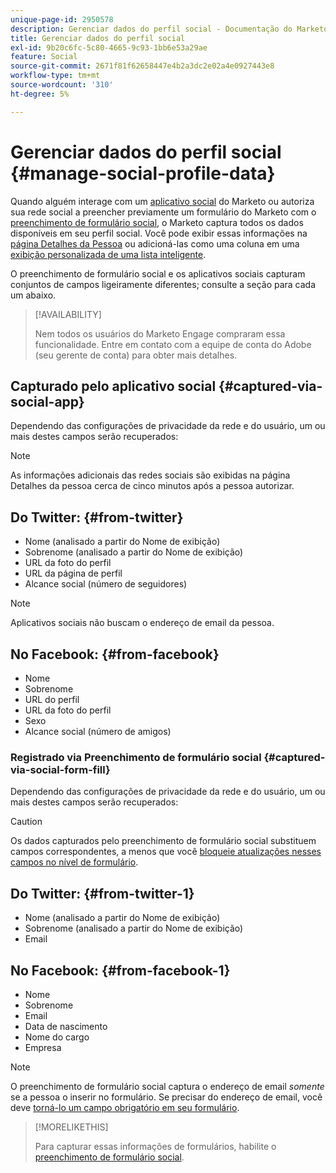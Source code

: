 ```yaml
---
unique-page-id: 2950578
description: Gerenciar dados do perfil social - Documentação do Marketo - Documentação do produto
title: Gerenciar dados do perfil social
exl-id: 9b20c6fc-5c80-4665-9c93-1bb6e53a29ae
feature: Social
source-git-commit: 2671f81f62658447e4b2a3dc2e02a4e0927443e8
workflow-type: tm+mt
source-wordcount: '310'
ht-degree: 5%

---
```


# Gerenciar dados do perfil social {#manage-social-profile-data}

Quando alguém interage com um [aplicativo social](/help/marketo/product-docs/demand-generation/social/configuring-social-actions/customize-social-app-button.md) do Marketo ou autoriza sua rede social a preencher previamente um formulário do Marketo com o [preenchimento de formulário social](/help/marketo/product-docs/demand-generation/forms/form-actions/enable-social-form-fill-on-a-form.md), o Marketo captura todos os dados disponíveis em seu perfil social. Você pode exibir essas informações na [página Detalhes da Pessoa](/help/marketo/product-docs/core-marketo-concepts/smart-lists-and-static-lists/managing-people-in-smart-lists/using-the-person-detail-page.md) ou adicioná-las como uma coluna em uma [exibição personalizada de uma lista inteligente](/help/marketo/product-docs/core-marketo-concepts/smart-lists-and-static-lists/using-smart-lists/create-and-change-views-for-lists-and-smart-list.md).

O preenchimento de formulário social e os aplicativos sociais capturam conjuntos de campos ligeiramente diferentes; consulte a seção para cada um abaixo.

>[!AVAILABILITY]
>
>Nem todos os usuários do Marketo Engage compraram essa funcionalidade. Entre em contato com a equipe de conta do Adobe (seu gerente de conta) para obter mais detalhes.

## Capturado pelo aplicativo social {#captured-via-social-app}

Dependendo das configurações de privacidade da rede e do usuário, um ou mais destes campos serão recuperados:

>[!NOTE]
>
>As informações adicionais das redes sociais são exibidas na página Detalhes da pessoa cerca de cinco minutos após a pessoa autorizar.

## Do Twitter: {#from-twitter}

* Nome (analisado a partir do Nome de exibição)
* Sobrenome (analisado a partir do Nome de exibição)
* URL da foto do perfil
* URL da página de perfil
* Alcance social (número de seguidores)

>[!NOTE]
>
>Aplicativos sociais não buscam o endereço de email da pessoa.

## No Facebook: {#from-facebook}

* Nome
* Sobrenome
* URL do perfil
* URL da foto do perfil
* Sexo
* Alcance social (número de amigos)

### Registrado via Preenchimento de formulário social {#captured-via-social-form-fill}

Dependendo das configurações de privacidade da rede e do usuário, um ou mais destes campos serão recuperados:

>[!CAUTION]
>
>Os dados capturados pelo preenchimento de formulário social substituem campos correspondentes, a menos que você [bloqueie atualizações nesses campos no nível de formulário](/help/marketo/product-docs/administration/field-management/block-updates-to-a-field.md).

## Do Twitter: {#from-twitter-1}

* Nome (analisado a partir do Nome de exibição)
* Sobrenome (analisado a partir do Nome de exibição)
* Email

## No Facebook: {#from-facebook-1}

* Nome
* Sobrenome
* Email
* Data de nascimento
* Nome do cargo
* Empresa

>[!NOTE]
>
>O preenchimento de formulário social captura o endereço de email _somente_ se a pessoa o inserir no formulário. Se precisar do endereço de email, você deve [torná-lo um campo obrigatório em seu formulário](/help/marketo/product-docs/demand-generation/forms/creating-a-form/make-a-form-field-required.md).

>[!MORELIKETHIS]
>
>Para capturar essas informações de formulários, habilite o [preenchimento de formulário social](/help/marketo/product-docs/demand-generation/forms/form-actions/enable-social-form-fill-on-a-form.md).
